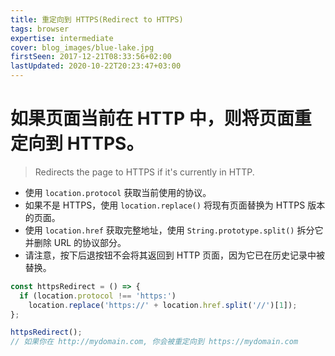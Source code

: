 ```yaml
---
title: 重定向到 HTTPS(Redirect to HTTPS)
tags: browser
expertise: intermediate
cover: blog_images/blue-lake.jpg
firstSeen: 2017-12-21T08:33:56+02:00
lastUpdated: 2020-10-22T20:23:47+03:00
---
```


# 如果页面当前在 HTTP 中，则将页面重定向到 HTTPS。
> Redirects the page to HTTPS if it's currently in HTTP.

- 使用 `location.protocol` 获取当前使用的协议。
- 如果不是 HTTPS，使用 `location.replace()` 将现有页面替换为 HTTPS 版本的页面。
- 使用 `location.href` 获取完整地址，使用 `String.prototype.split()` 拆分它并删除 URL 的协议部分。
- 请注意，按下后退按钮不会将其返回到 HTTP 页面，因为它已在历史记录中被替换。

```js
const httpsRedirect = () => {
  if (location.protocol !== 'https:')
    location.replace('https://' + location.href.split('//')[1]);
};
```

```js
httpsRedirect();
// 如果你在 http://mydomain.com, 你会被重定向到 https://mydomain.com
```
